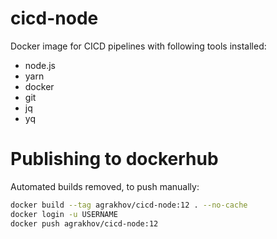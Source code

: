 # cicd-node

Docker image for CICD pipelines with following tools installed:

- node.js
- yarn
- docker
- git
- jq
- yq

# Publishing to dockerhub

Automated builds removed, to push manually:

```bash
docker build --tag agrakhov/cicd-node:12 . --no-cache
docker login -u USERNAME
docker push agrakhov/cicd-node:12
```
